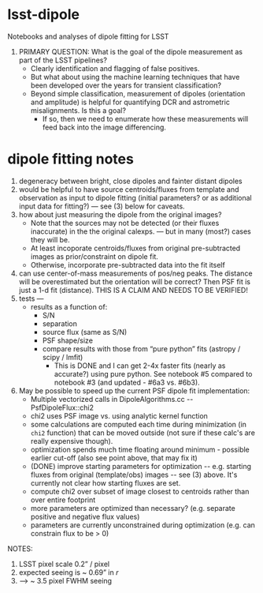 # lsst-dipole
Notebooks and analyses of dipole fitting for LSST

1. PRIMARY QUESTION: What is the goal of the dipole measurement as
part of the LSST pipelines?
   * Clearly identification and flagging of false positives.
   * But what about using the machine learning techniques that have
     been developed over the years for transient classification?
   * Beyond simple classification, measurement of dipoles (orientation
     and amplitude) is helpful for quantifying DCR and astrometric
     misalignments. Is this a goal?
     * If so, then we need to enumerate how these measurements will
       feed back into the image differencing.

# dipole fitting notes

1. degeneracy between bright, close dipoles and fainter distant
   dipoles
2. would be helpful to have source centroids/fluxes from template and
   observation as input to dipole fitting (initial parameters? or as
   additional input data for fitting?) — see (3) below for caveats.
3. how about just measuring the dipole from the original images?
   * Note that the sources may not be detected (or their fluxes
     inaccurate) in the the original calexps. — but in many (most?)
     cases they will be.
   * At least incoporate centroids/fluxes from original pre-subtracted
     images as prior/constraint on dipole fit.
   * Otherwise, incorporate pre-subtracted data into the fit itself
4. can use center-of-mass measurements of pos/neg peaks. The distance
   will be overestimated but the orientation will be correct? Then PSF
   fit is just a 1-d fit (distance). THIS IS A CLAIM AND NEEDS TO BE
   VERIFIED!
5. tests —
   * results as a function of:
     * S/N
     * separation
     * source flux (same as S/N)
     * PSF shape/size
     * compare results with those from “pure python” fits (astropy /
       scipy / lmfit)
         * This is DONE and I can get 2-4x faster fits (nearly as
           accurate?) using pure python. See notebook #5 compared to
           notebook #3 (and updated - #6a3 vs. #6b3).
6. May be possible to speed up the current PSF dipole fit implementation:
   * Multiple vectorized calls in DipoleAlgorithms.cc -- PsfDipoleFlux::chi2
   * chi2 uses PSF image vs. using analytic kernel function
   * some calculations are computed each time during minimization (in
     `chi2` function) that can be moved outside (not sure if these
     calc's are really expensive though).
   * optimization spends much time floating around minimum - possible
     earlier cut-off (also see point above, that may fix it)
   * (DONE) improve starting parameters for optimization -- e.g. starting
     fluxes from original (template/obs) images -- see (3) above. It's
     currently not clear how starting fluxes are set.
   * compute chi2 over subset of image closest to centroids rather
     than over entire footprint
   * more parameters are optimized than necessary? (e.g. separate
     positive and negative flux values)
   * parameters are currently unconstrained during optimization
     (e.g. can constrain flux to be > 0)

NOTES:

1. LSST pixel scale 0.2” / pixel
2. expected seeing is  ~ 0.69” in *r*
3.   —> ~ 3.5 pixel FWHM seeing
